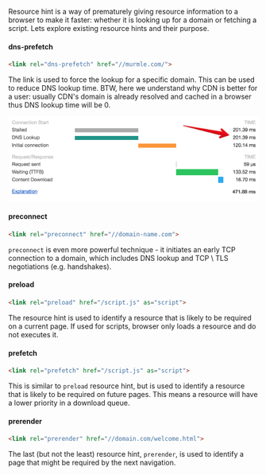 Resource hint is a way of prematurely giving resource information to a browser to make it faster: whether it is looking up for a domain or fetching a script. Lets explore existing resource hints and their purpose.

#### dns-prefetch

```html
<link rel="dns-prefetch" href="//murmle.com/">
```

The link is used to force the lookup for a specific domain. This can be used to reduce DNS lookup time. BTW, here we understand why CDN is better for a user: usually CDN's domain is already resolved and cached in a browser thus DNS lookup time will be 0.

![DNS lookup](./dns.png)

#### preconnect

```html
<link rel="preconnect" href="//domain-name.com">
```

`preconnect` is even more powerful technique - it initiates an early TCP connection to a domain, which includes DNS lookup and TCP \ TLS negotiations (e.g. handshakes).

#### preload

```html
<link rel="preload" href="/script.js" as="script">
```

The resource hint is used to identify a resource that is likely to be required on a current page. If used for scripts, browser only loads a resource and do not executes it.

#### prefetch


```html
<link rel="prefetch" href="/script.js" as="script">
```

This is similar to `preload` resource hint, but is used to identify a resource that is likely to be required on future pages. This means a resource will have a lower priority in a download queue.

#### prerender

```html
<link rel="prerender" href="//domain.com/welcome.html">
```

The last (but not the least) resource hint, `prerender`, is used to identify a page that might be required by the next navigation.
